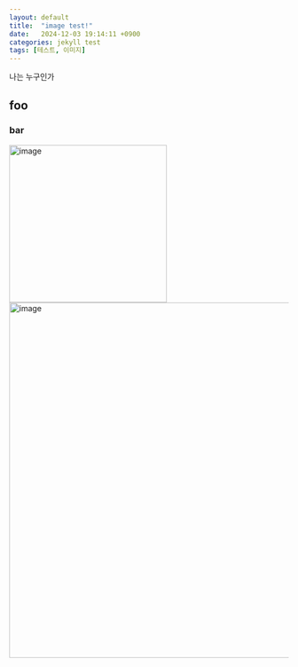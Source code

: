 ```yaml
---
layout: default
title:  "image test!"
date:   2024-12-03 19:14:11 +0900
categories: jekyll test
tags: [테스트, 이미지]
---
```


나는 누구인가

## foo

### bar

<img width="284" alt="image" src="https://github.com/user-attachments/assets/32c35aeb-1955-4080-ba91-18b12a6ec83a">

<img width="641" alt="image" src="https://github.com/user-attachments/assets/7a31208a-eef7-48c7-8045-db70882be121">

